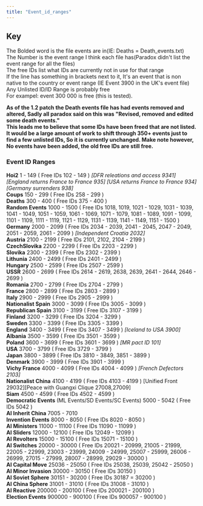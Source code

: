 ```yaml
---
title: "Event_id_ranges"
---
```


##  Key 

The Bolded word is the file events are in(IE: Deaths =
Death_events.txt)  
The Number is the event range I think each file has(Paradox didn't list
the event range for all the files)  
The free IDs list what IDs are currently not in use for that range  
If the line has something in brackets next to it, It's an event that is
non native to the country or event range (IE Event 3900 in the UK's
event file)  
Any Unlisted ID/ID Range is probably free  
For exampel: event 300 000 is free (this is tested).  
  
**As of the 1.2 patch the Death events file has had events removed and
altered, Sadly all paradox said on this was "Revised, removed and edited
some death events."  
This leads me to believe that some IDs have been freed that are not
listed. It would be a large amount of work to shift through 350+ events
just to find a few unlisted IDs, So it is currently unchanged. Make note
however, No events have been added, the old free IDs are still free.**

###  Event ID Ranges 

**Hoi2** 1 - 149 ( Free IDs 102 - 149 ) *\[DFR releations and access
9341\] \[England returns France to France 935\] \[USA returns France to
France 934\]\[Germany surrenders 938\]*  
**Coups** 150 - 299 ( Free IDs 258 - 299 )  
**Deaths** 300 - 400 ( Free IDs 375 - 400 )  
**Random Events** 1000 - 1500 ( Free IDs 1018, 1019, 1021 - 1029, 1031 -
1039, 1041 - 1049, 1051 - 1059, 1061 - 1069, 1071 - 1079, 1081 - 1089,
1091 - 1099, 1101 - 1109, 1111 - 1119, 1121 - 1129, 1131 - 1139, 1141 -
1149, 1151 - 1500 )  
**Germany** 2000 - 2099 ( Free IDs 2034 - 2039, 2041 - 2045, 2047 -
2049, 2051 - 2059, 2061 - 2099 ) *\[Independent Croatia 2032\]*  
**Austria** 2100 - 2199 ( Free IDs 2101, 2102, 2104 - 2199 )  
**CzechSlovika** 2200 - 2299 ( Free IDs 2203 - 2299 )  
**Slovika** 2300 - 2399 ( Free IDs 2302 - 2399 )  
**Lithunia** 2400 - 2499 ( Free IDs 2401 - 2499 )  
**Hungary** 2500 - 2599 ( Free IDs 2507 - 2599 )  
**USSR** 2600 - 2699 ( Free IDs 2614 - 2619, 2638, 2639, 2641 - 2644,
2646 - 2699 )  
**Romania** 2700 - 2799 ( Free IDs 2704 - 2799 )  
**France** 2800 - 2899 ( Free IDs 2803 - 2899 )  
**Italy** 2900 - 2999 ( Free IDs 2905 - 2999 )  
**Nationalist Spain** 3000 - 3099 ( Free IDs 3005 - 3099 )  
**Republican Spain** 3100 - 3199 ( Free IDs 3107 - 3199 )  
**Finland** 3200 - 3299 ( Free IDs 3204 - 3299 )  
**Sweden** 3300 - 3399 ( Free IDs 3305 - 3399 )  
**England** 3400 - 3499 ( Free IDs 3407 - 3499 ) *\[Iceland to USA
3900\]*  
**Albania** 3500 - 3599 ( Free IDs 3501 - 3599 )  
**Poland** 3600 - 3699 ( Free IDs 3601 - 3699 ) *\[MR pact ID 101\]*  
**USA** 3700 - 3799 ( Free IDs 3729 - 3799 )  
**Japan** 3800 - 3899 ( Free IDs 3810 - 3849, 3851 - 3899 )  
**Denmark** 3900 - 3999 ( Free IDs 3901 - 3999 )  
**Vichy France** 4000 - 4099 ( Free IDs 4004 - 4099 ) *\[French
Defectors 2103\]*  
**Nationalist China** 4100 - 4199 ( Free IDs 4103 - 4199 ) \[Unified
Front 29032\]\[Peace with Guangxi Clique 27008,27009\]  
**Siam** 4500 - 4599 ( Free IDs 4502 - 4599 )  
**Democratic Events** (ML Events/SD Events/SC Events) 5000 - 5042 ( Free
IDs 5042 )  
**AI Inherit China** 7005 - 7010  
**Invention Events** 8000 - 8050 ( Free IDs 8020 - 8050 )  
**AI Ministers** 11000 - 11100 ( Free IDs 11090 - 11099 )  
**AI Sliders** 12000 - 12100 ( Free IDs 12049 - 12099 )  
**AI Revolters** 15000 - 15100 ( Free IDs 15071 - 15100 )  
**AI Switches** 20000 - 30000 ( Free IDs 20021 - 20999, 21005 - 21999,
22005 - 22999, 23003 - 23999, 24009 - 24999, 25007 - 25999, 26006 -
26999, 27015 - 27999, 28007 - 28999, 29029 - 30000 )  
**AI Capital Move** 25036 - 25050 ( Free IDs 25038, 25039, 25042 - 25050
)  
**AI Minor Invasion** 30000 - 30150 ( Free IDs 30150 )  
**AI Soviet Sphere** 30151 - 30200 ( Free IDs 30187 = 30200 )  
**AI China Sphere** 31001 - 31010 ( Free IDs 31008 - 31010 )  
**AI Reactive** 200000 - 200100 ( Free IDs 200021 - 200100 )  
**Election Events** 900000 - 900100 ( Free IDs 900057 - 900100 )  
